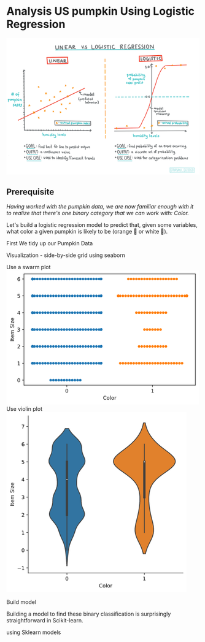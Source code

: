 # Analysis US pumpkin Using Logistic Regression

![l/l regression](logistic-linear.png)

## Prerequisite

_Having worked with the pumpkin data, we are now familiar enough with it to realize that there's one binary category that we can work with: Color._

Let's build a logistic regression model to predict that, given some variables, what color a given pumpkin is likely to be (orange 🎃 or white 👻).

First We tidy up our Pumpkin Data

Visualization - side-by-side grid using seaborn

Use a swarm plot
![swarm](swarm.png)
Use violin plot
![violin](violin.png)

Build model

Building a model to find these binary classification is surprisingly straightforward in Scikit-learn.

using Sklearn models
